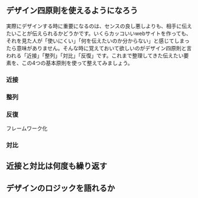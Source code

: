 
## デザイン四原則を使えるようになろう
実際にデザインする時に重要になるのは、センスの良し悪しよりも、相手に伝えたいことが伝えられるかどうかです。いくらカッコいいwebサイトを作っても、それを見た人が「使いにくい」「何を伝えたいのか分からない」と感じてしまったら意味がありません。そんな時に覚えておいて欲しいのがデザイン四原則と言われる「近接」「整列」「対比」「反復」です。これまで整理してきた伝えたい要素を、この4つの基本原則を使って整えてみましょう。

### 近接

### 整列
### 反復
 フレームワーク化
### 対比

## 近接と対比は何度も繰り返す

## デザインのロジックを語れるか
